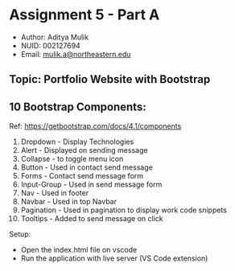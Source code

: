 
# Assignment 5 - Part A

- Author: Aditya Mulik
- NUID: 002127694
- Email: mulik.a@northeastern.edu

## Topic: Portfolio Website with Bootstrap

## 10 Bootstrap Components: 

Ref: https://getbootstrap.com/docs/4.1/components

1. Dropdown - Display Technologies
2. Alert - Displayed on sending message
3. Collapse - to toggle menu icon
4. Button - Used in contact send message
5. Forms - Contact send message form
6. Input-Group - Used in send message form
7. Nav - Used in footer
8. Navbar - Used in top Navbar
9. Pagination - Used in pagination to display work code snippets
10. Tooltips - Added to send message on click


Setup:
- Open the index.html file on vscode
- Run the application with live server (VS Code extension)
